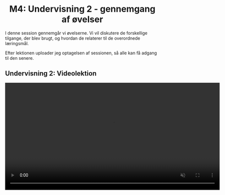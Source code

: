 <h1 align="center">M4: Undervisning 2 - gennemgang af øvelser</h1>

I denne session gennemgår vi øvelserne. Vi vil diskutere de forskellige tilgange, der blev brugt, og hvordan de relaterer til de overordnede læringsmål.

Efter lektionen uploader jeg optagelsen af sessionen, så alle kan få adgang til den senere.

## Undervisning 2: Videolektion

<p align="center">
    <video width="700" autoplay loop muted controls playsinline preload="metadata">
        <source src="/MSE1_DK_25/figures/comingsoon.mp4" type="video/mp4">
        Your browser does not support the video tag.
    </video>
</p>